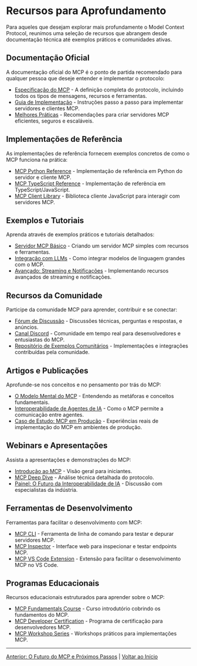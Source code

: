 # Recursos para Aprofundamento

Para aqueles que desejam explorar mais profundamente o Model Context Protocol, reunimos uma seleção de recursos que abrangem desde documentação técnica até exemplos práticos e comunidades ativas.

## Documentação Oficial

A documentação oficial do MCP é o ponto de partida recomendado para qualquer pessoa que deseje entender e implementar o protocolo:

- [Especificação do MCP](https://modelcontextprotocol.ai/docs/specification/) - A definição completa do protocolo, incluindo todos os tipos de mensagens, recursos e ferramentas.
- [Guia de Implementação](https://modelcontextprotocol.ai/docs/implementation/) - Instruções passo a passo para implementar servidores e clientes MCP.
- [Melhores Práticas](https://modelcontextprotocol.ai/docs/best-practices/) - Recomendações para criar servidores MCP eficientes, seguros e escaláveis.

## Implementações de Referência

As implementações de referência fornecem exemplos concretos de como o MCP funciona na prática:

- [MCP Python Reference](https://github.com/model-context-protocol/mcp-python) - Implementação de referência em Python do servidor e cliente MCP.
- [MCP TypeScript Reference](https://github.com/model-context-protocol/mcp-typescript) - Implementação de referência em TypeScript/JavaScript.
- [MCP Client Library](https://github.com/model-context-protocol/mcp-client-js) - Biblioteca cliente JavaScript para interagir com servidores MCP.

## Exemplos e Tutoriais

Aprenda através de exemplos práticos e tutoriais detalhados:

- [Servidor MCP Básico](https://modelcontextprotocol.ai/examples/basic-server/) - Criando um servidor MCP simples com recursos e ferramentas.
- [Integração com LLMs](https://modelcontextprotocol.ai/examples/llm-integration/) - Como integrar modelos de linguagem grandes com o MCP.
- [Avançado: Streaming e Notificações](https://modelcontextprotocol.ai/examples/streaming/) - Implementando recursos avançados de streaming e notificações.

## Recursos da Comunidade

Participe da comunidade MCP para aprender, contribuir e se conectar:

- [Fórum de Discussão](https://discuss.modelcontextprotocol.ai/) - Discussões técnicas, perguntas e respostas, e anúncios.
- [Canal Discord](https://discord.gg/mcp-community) - Comunidade em tempo real para desenvolvedores e entusiastas do MCP.
- [Repositório de Exemplos Comunitários](https://github.com/model-context-protocol/community-examples) - Implementações e integrações contribuídas pela comunidade.

## Artigos e Publicações

Aprofunde-se nos conceitos e no pensamento por trás do MCP:

- [O Modelo Mental do MCP](https://modelcontextprotocol.ai/blog/mcp-mental-model/) - Entendendo as metáforas e conceitos fundamentais.
- [Interoperabilidade de Agentes de IA](https://modelcontextprotocol.ai/blog/ai-agent-interoperability/) - Como o MCP permite a comunicação entre agentes.
- [Caso de Estudo: MCP em Produção](https://modelcontextprotocol.ai/blog/mcp-in-production/) - Experiências reais de implementação do MCP em ambientes de produção.

## Webinars e Apresentações

Assista a apresentações e demonstrações do MCP:

- [Introdução ao MCP](https://www.youtube.com/watch?v=mcp-intro) - Visão geral para iniciantes.
- [MCP Deep Dive](https://www.youtube.com/watch?v=mcp-deep-dive) - Análise técnica detalhada do protocolo.
- [Painel: O Futuro da Interoperabilidade de IA](https://www.youtube.com/watch?v=mcp-future-panel) - Discussão com especialistas da indústria.

## Ferramentas de Desenvolvimento

Ferramentas para facilitar o desenvolvimento com MCP:

- [MCP CLI](https://github.com/model-context-protocol/mcp-cli) - Ferramenta de linha de comando para testar e depurar servidores MCP.
- [MCP Inspector](https://mcp-inspector.netlify.app/) - Interface web para inspecionar e testar endpoints MCP.
- [MCP VS Code Extension](https://marketplace.visualstudio.com/items?itemName=mcp-team.mcp-tools) - Extensão para facilitar o desenvolvimento MCP no VS Code.

## Programas Educacionais

Recursos educacionais estruturados para aprender sobre o MCP:

- [MCP Fundamentals Course](https://modelcontextprotocol.ai/learn/fundamentals/) - Curso introdutório cobrindo os fundamentos do MCP.
- [MCP Developer Certification](https://modelcontextprotocol.ai/certification/) - Programa de certificação para desenvolvedores MCP.
- [MCP Workshop Series](https://modelcontextprotocol.ai/workshops/) - Workshops práticos para implementações MCP.

---

[Anterior: O Futuro do MCP e Próximos Passos](08-mcp-futuro-mcp.md) | [Voltar ao Início](00-mcp-introducao.md) 